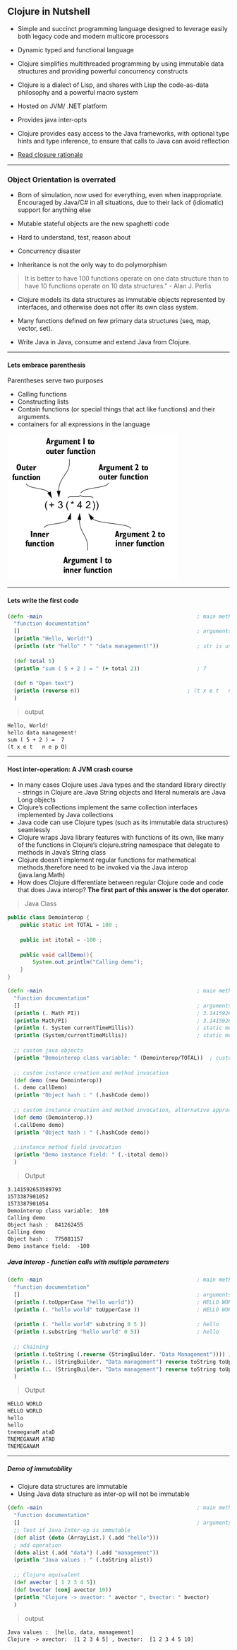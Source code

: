 ## Clojure in Nutshell

- Simple and succinct programming language designed to leverage easily
  both legacy code and modern multicore processors
  
- Dynamic typed and functional language

- Clojure simplifies multithreaded programming by using immutable data structures 
and providing powerful concurrency constructs

- Clojure is a dialect of Lisp, and shares with Lisp the code-as-data philosophy and a powerful macro system

- Hosted on JVM/ .NET platform

- Provides java inter-opts 

- Clojure provides easy access to the Java frameworks, with optional type hints and type inference, to ensure that calls to Java can avoid reflection

- [Read closure rationale](https://clojure.org/about/rationale)

---

### Object Orientation is overrated

- Born of simulation, now used for everything, even when inappropriate. 
Encouraged by Java/C# in all situations, due to their lack of (idiomatic) support for anything else

- Mutable stateful objects are the new spaghetti code

- Hard to understand, test, reason about

- Concurrency disaster

- Inheritance is not the only way to do polymorphism

>It is better to have 100 functions operate on one data structure than to
>have 10 functions operate on 10 data structures." - Alan J. Perlis

- Clojure models its data structures as immutable objects represented by interfaces, and otherwise does not offer its own class system.

- Many functions defined on few primary data structures (seq, map, vector, set).

- Write Java in Java, consume and extend Java from Clojure.

---

#### Lets embrace parenthesis

Parentheses serve two purposes

- Calling functions
- Constructing lists
- Contain functions (or
  special things that act like functions) and their arguments. 
- containers for all expressions in the language

![alt text](https://github.com/nilaybose/clojureqstart/blob/master/resources/parenthesis.png "nested parenthesis")

---

#### Lets write the first code

```clojure
(defn -main                                                 ; main method (-) static
  "function documentation"
  []                                                        ; arguments
  (println "Hello, World!")
  (println (str "hello" " " "data management!"))            ; str is used for string concatenation

  (def total 5)
  (println "sum ( 5 + 2 ) = " (+ total 2))                  ; 7

  (def n "Open text")
  (println (reverse n))                                  ; (t x e t   n e p O)
  )
```
>output
```console
Hello, World!
hello data management!
sum ( 5 + 2 ) =  7
(t x e t   n e p O)
```
---



#### Host inter-operation: A JVM crash course

- In many cases Clojure uses Java types and the standard library directly - strings in Clojure are Java String objects and literal numerals are Java Long objects
- Clojure’s collections implement the same collection interfaces implemented by Java
  collections
- Java code can
  use Clojure types (such as its immutable data structures) seamlessly
- Clojure wraps Java library features with functions of its own, like many
  of the functions in Clojure’s clojure.string namespace that delegate to methods in
  Java’s String class
- Clojure doesn’t implement regular functions for
  mathematical methods,therefore need to be invoked via the Java interop (java.lang.Math)
- How does Clojure differentiate between regular Clojure code and code that does Java interop? 
  **The first part of this answer is the dot operator.**

> Java Class

```java
public class Demointerop {
    public static int TOTAL = 100 ;

    public int itotal = -100 ;

    public void callDemo(){
        System.out.println("Calling demo");
    }
}
```

```clojure
(defn -main                                                 ; main method (-) static
  "function documentation"
  []                                                        ; arguments
  (println (. Math PI))                                     ; 3.141592653589793, static field invocation
  (println Math/PI)                                         ; 3.141592653589793, static field invocation
  (println (. System currentTimeMillis))                    ; static method invocation, observer space between . and Class (System)
  (println (System/currentTimeMillis))                      ; static method

  ;; custom java objects
  (println "Demointerop class variable: " (Demointerop/TOTAL))  ; custom java object static field

  ;; custom instance creation and method invocation
  (def demo (new Demointerop))
  (. demo callDemo)
  (println "Object hash : " (.hashCode demo))

  ;; custom instance creation and method invocation, alternative approach
  (def demo (Demointerop.))
  (.callDemo demo)
  (println "Object hash : " (.hashCode demo))

  ;;instance method field invocation
  (println "Demo instance field: " (.-itotal demo))
  )
```
> Output

```console
3.141592653589793
1573387901052
1573387901054
Demointerop class variable:  100
Calling demo
Object hash :  841262455
Calling demo
Object hash :  775081157
Demo instance field:  -100
```

##### Java Interop - function calls with multiple parameters

```clojure
(defn -main                                                 ; main method (-) static
  "function documentation"
  []                                                        ; arguments
  (println (.toUpperCase "hello world"))                    ; HELLO WORLD, preferred way
  (println (. "hello world" toUpperCase ))                  ; HELLO WORLD

  (println (. "hello world" substring 0 5 ))                ; hello
  (println (.substring "hello world" 0 5))                  ; hello

  ;; Chaining
  (println (.toString (.reverse (StringBuilder. "Data Management")))) ; tnemeganaM ataD
  (println (.. (StringBuilder. "Data management") reverse toString toUpperCase)) ;TNEMEGANAM ATAD
  (println (.. (StringBuilder. "Data management") reverse toString toUpperCase (substring 0 10))) ;TNEMEGANAM 
  )
```
> Output
```console
HELLO WORLD
HELLO WORLD
hello
hello
tnemeganaM ataD
TNEMEGANAM ATAD
TNEMEGANAM
```
---
  
##### Demo of immutability

- Clojure data structures are immutable 
- Using Java data structure as inter-op will not be immutable

```clojure
(defn -main                                                 ; main method (-) static
  "function documentation"
  []                                                        ; arguments
  ;; Test if Java Inter-op is immutable
  (def alist (doto (ArrayList.) (.add "hello")))
  ; add operation
  (doto alist (.add "data") (.add "management"))
  (println "Java values : " (.toString alist))

  ;; Clojure equivalent
  (def avector [ 1 2 3 4 5])
  (def bvector (conj avector 10))
  (println "Clojure -> avector: " avector ", bvector: " bvector)
  )
```
>output
```console
Java values :  [hello, data, management]
Clojure -> avector:  [1 2 3 4 5] , bvector:  [1 2 3 4 5 10]
```
